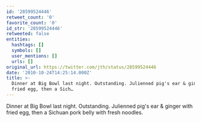 ```yaml
---
id: '28599524446'
retweet_count: '0'
favorite_count: '0'
id_str: '28599524446'
retweeted: false
entities:
  hashtags: []
  symbols: []
  user_mentions: []
  urls: []
original_url: https://twitter.com/jth/status/28599524446
date: '2010-10-24T14:25:14.000Z'
title: >-
  Dinner at Big Bowl last night. Outstanding. Julienned pig's ear & ginger with
  fried egg, then a Sich…
---
```


Dinner at Big Bowl last night. Outstanding. Julienned pig's ear & ginger with fried egg, then a Sichuan pork belly with fresh noodles.